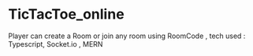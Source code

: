 # TicTacToe_online
Player can create a Room or join any room using RoomCode , tech used : Typescript, Socket.io , MERN
